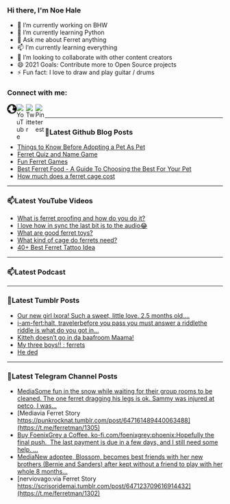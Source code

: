 ### Hi there, I'm Noe Hale

- 🔭 I’m currently working on BHW
- 🌱 I’m currently learning Python
- 💬 Ask me about Ferret anything
- 📫 I’m currently learning everything
- 🔭 I’m looking to collaborate with other content creators
- 😄 2021 Goals: Contribute more to Open Source projects
- ⚡ Fun fact: I love to draw and play guitar / drums

### Connect with me:

[<img align="left" alt="ferretvoice.com" width="22px" src="https://raw.githubusercontent.com/iconic/open-iconic/master/svg/globe.svg" />](https://ferretvoice.com)
[<img align="left" alt="YouTube" width="22px" src="https://cdn.jsdelivr.net/npm/simple-icons@v3/icons/youtube.svg" />](https://www.youtube.com/channel/UCk665XTfaMLVwFVWUmgnDiw)
[<img align="left" alt="Twitter" width="22px" src="https://cdn.jsdelivr.net/npm/simple-icons@v3/icons/twitter.svg" />](https://twitter.com/voiceferret)
[<img align="left" alt="Pinterest" width="22px" src="https://cdn.jsdelivr.net/npm/simple-icons@v3/icons/pinterest.svg" />](https://www.pinterest.com/voiceferret/)

<br />

---
### 🔭Latest Github Blog Posts
<!-- GITHUB:START -->
- [Things to Know Before Adopting a Pet As Pet](http://noehale.github.io/things-to-know-before-adopting-a-pet-as-pet/)
- [Ferret Quiz and Name Game](http://noehale.github.io/ferret-quiz/)
- [Fun Ferret Games](http://noehale.github.io/fun-ferret-games/)
- [Best Ferret Food - A Guide To Choosing the Best For Your Pet](http://noehale.github.io/best-ferret-food/)
- [How much does a ferret cage cost](http://noehale.github.io/how-much-does-a-ferret-cage-cost/)
<!-- GITHUB:END -->
---
### 📫Latest YouTube Videos

<!-- YOUTUBE:START -->
- [What is ferret proofing and how do you do it?](https://www.youtube.com/watch?v=81Syh_DJBQQ)
- [I love how in sync the last bit is to the audio😂](https://www.youtube.com/watch?v=WHBeGHwSlGY)
- [What are good ferret toys?](https://www.youtube.com/watch?v=tPxRilBzc0s)
- [What kind of cage do ferrets need?](https://www.youtube.com/watch?v=xzz6hC3sR5A)
- [40+ Best Ferret Tattoo Idea](https://www.youtube.com/watch?v=KIKqduR6Xcs)
<!-- YOUTUBE:END -->

---
### 📫Latest Podcast

<!-- PODCAST:START -->
<!-- PODCAST:END -->
---
### 📝Latest Tumblr Posts

<!-- TUMBLR:START -->
- [Our new girl Ixora! Such a sweet, little love. 2.5 months old....](https://come-forth-into-the-light.tumblr.com/post/647165262899101696)
- [i-am-fert:halt, travelerbefore you pass you must answer a riddlethe riddle is what do you got in...](https://come-forth-into-the-light.tumblr.com/post/647119950325088256)
- [Kitteh doesn’t go in da baafroom Maama!](https://come-forth-into-the-light.tumblr.com/post/647097337511084032)
- [My three boys!! : ferrets](https://come-forth-into-the-light.tumblr.com/post/647074647148544000)
- [He ded](https://come-forth-into-the-light.tumblr.com/post/647029359143731200)
<!-- TUMBLR:END -->
---
### 📝Latest Telegram Channel Posts

<!-- TELEGRAM:START -->
- [MediaSome fun in the snow while waiting for their group rooms to be cleaned. The one ferret dragging his legs is ok. Sammy was injured at petco, I was...](https://t.me/ferretman/1306)
- [Mediavia Ferret Story https://punkrocknat.tumblr.com/post/647161489440063488](https://t.me/ferretman/1305)
- [Buy FoenixGrey a Coffee. ko-fi.com/foenixgrey:phoenix:Hopefully the final push.  The last payment is due in a few days, and I still need some help. ...](https://t.me/ferretman/1304)
- [MediaNew adoptee, Blossom, becomes best friends with her new brothers (Bernie and Sanders) after kept without a friend to play with her whole 8 months...](https://t.me/ferretman/1303)
- [nerviovago:via Ferret Story https://scrisoridemai.tumblr.com/post/647123709616914432](https://t.me/ferretman/1302)
<!-- TELEGRAM:END -->
